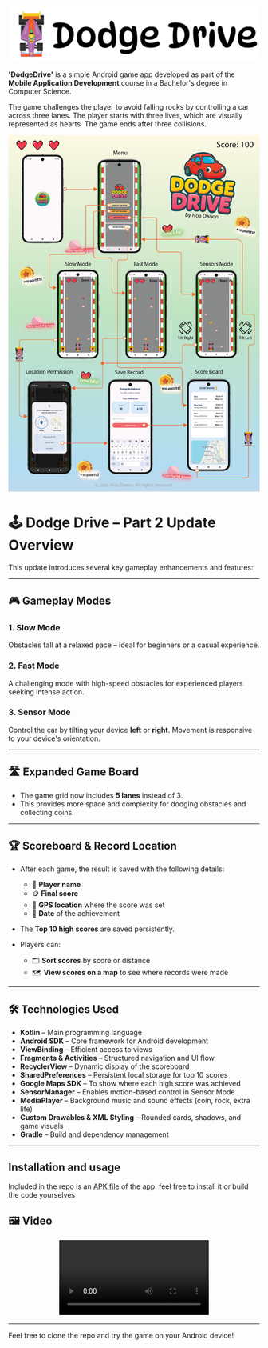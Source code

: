 <div align="center">
  <img src="screenshots/dodgeDrive_headerpng.png" alt="Game flow"/>
</div>

**'DodgeDrive'** is a simple Android game app developed as part of the **Mobile Application Development** course in a Bachelor's degree in Computer Science.

The game challenges the player to avoid falling rocks by controlling a car across three lanes. The player starts with three lives, which are visually represented as hearts. The game ends after three collisions.

<div align="center">
  <img src="screenshots/workflow.png" alt="Game flow"/>
</div>

# 🕹️ Dodge Drive – Part 2 Update Overview

This update introduces several key gameplay enhancements and features:

---

## 🎮 Gameplay Modes

### 1. Slow Mode  
Obstacles fall at a relaxed pace – ideal for beginners or a casual experience.

### 2. Fast Mode  
A challenging mode with high-speed obstacles for experienced players seeking intense action.

### 3. Sensor Mode  
Control the car by tilting your device **left** or **right**. Movement is responsive to your device's orientation.

---

## 🛣️ Expanded Game Board

- The game grid now includes **5 lanes** instead of 3.
- This provides more space and complexity for dodging obstacles and collecting coins.

---

## 🏆 Scoreboard & Record Location

- After each game, the result is saved with the following details:
  - 👤 **Player name**
  - 🪙 **Final score**
  - 📍 **GPS location** where the score was set
  - 📅 **Date** of the achievement

- The **Top 10 high scores** are saved persistently.

- Players can:
  - 🗂️ **Sort scores** by score or distance
  - 🗺️ **View scores on a map** to see where records were made

---

## 🛠️ Technologies Used

- **Kotlin** – Main programming language
- **Android SDK** – Core framework for Android development
- **ViewBinding** – Efficient access to views
- **Fragments & Activities** – Structured navigation and UI flow
- **RecyclerView** – Dynamic display of the scoreboard
- **SharedPreferences** – Persistent local storage for top 10 scores
- **Google Maps SDK** – To show where each high score was achieved
- **SensorManager** – Enables motion-based control in Sensor Mode
- **MediaPlayer** – Background music and sound effects (coin, rock, extra life)
- **Custom Drawables & XML Styling** – Rounded cards, shadows, and game visuals
- **Gradle** – Build and dependency management

---

## Installation and usage
Included in the repo is an [APK file](https://github.com/noadanon220/DodgeDrive/blob/main/com.danono.dodgedrive.apk) of the app. feel free to install it or build the code yourselves

## 🖼️ Video

<div align="center">
  <video src="https://github.com/user-attachments/assets/1cfd9886-8e4a-4806-beda-5e991bcef17a" alt="DodgeDrive Demo" ></video>
</div>


---

Feel free to clone the repo and try the game on your Android device!
